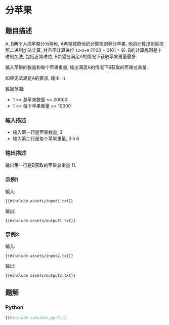 # 分苹果

## 题目描述

A, B两个人把苹果分为两堆, A希望按照他的计算规则等分苹果, 他的计算规则是按照二进制加法计算,
并且不计算进位 `12+5=9` (1100 + 0101 = 9).
B的计算规则是十进制加法, 包括正常进位, B希望在满足A的情况下获取苹果重量最多.

输入苹果的数量和每个苹果重量, 输出满足A的情况下B获取的苹果总重量.

如果无法满足A的要求, 输出 `-1`.

数据范围:

- 1 <= 总苹果数量 <= 20000
- 1 <= 每个苹果重量 <= 10000

### 输入描述

- 输入第一行是苹果数量, 3
- 输入第二行是每个苹果重量, 3 5 6

### 输出描述

输出第一行是B获取的苹果总重量 11.

### 示例1

输入:

```text
{{#include assets/input1.txt}}
```

输出:

```text
{{#include assets/output1.txt}}
```

### 示例2

输入:

```text
{{#include assets/input2.txt}}
```

输出:

```text
{{#include assets/output2.txt}}
```

## 题解

### Python

```python
{{#include solution.py:6:}}
```